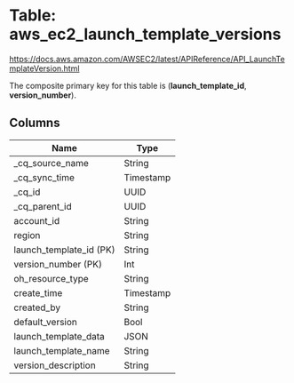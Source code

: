 # Table: aws_ec2_launch_template_versions

https://docs.aws.amazon.com/AWSEC2/latest/APIReference/API_LaunchTemplateVersion.html

The composite primary key for this table is (**launch_template_id**, **version_number**).



## Columns
| Name          | Type          |
| ------------- | ------------- |
|_cq_source_name|String|
|_cq_sync_time|Timestamp|
|_cq_id|UUID|
|_cq_parent_id|UUID|
|account_id|String|
|region|String|
|launch_template_id (PK)|String|
|version_number (PK)|Int|
|oh_resource_type|String|
|create_time|Timestamp|
|created_by|String|
|default_version|Bool|
|launch_template_data|JSON|
|launch_template_name|String|
|version_description|String|